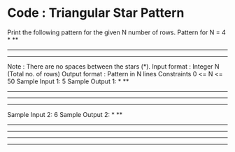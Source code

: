# Code : Triangular Star Pattern

Print the following pattern for the given N number of rows.
Pattern for N = 4
*
**
***
****
Note : There are no spaces between the stars (*).
Input format :
Integer N (Total no. of rows)
Output format :
Pattern in N lines
Constraints
0 <= N <= 50
Sample Input 1:
5
Sample Output 1:
*
**
***
****
*****
Sample Input 2:
6
Sample Output 2:
*
**
***
****
*****
******